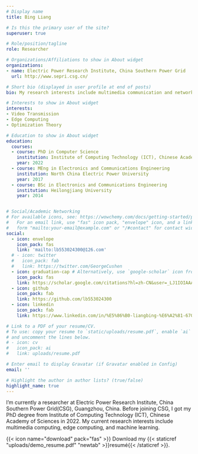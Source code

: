 ```yaml
---
# Display name
title: Bing Liang

# Is this the primary user of the site?
superuser: true

# Role/position/tagline
role: Researcher

# Organizations/Affiliations to show in About widget
organizations:
- name: Electric Power Research Institute, China Southern Power Grid
  url: http://www.sepri.csg.cn/

# Short bio (displayed in user profile at end of posts)
bio: My research interests include multimedia communication and networking, video transmission, edge computing, optimization theory  and machine learning.

# Interests to show in About widget
interests:
- Video Transmission
- Edge Computing
- Optimization Theory

# Education to show in About widget
education:
  courses:
  - course: PhD in Computer Science
    institution: Institute of Computing Technology (ICT), Chinese Academy of Sciences (CAS)
    year: 2022
  - course: MEng in Electronics and Communications Engineering
    institution: North China Electric Power University
    year: 2017
  - course: BSc in Electronics and Communications Engineering
    institution: Heilongjiang University
    year: 2014


# Social/Academic Networking
# For available icons, see: https://wowchemy.com/docs/getting-started/page-builder/#icons
#   For an email link, use "fas" icon pack, "envelope" icon, and a link in the
#   form "mailto:your-email@example.com" or "/#contact" for contact widget.
social:
  - icon: envelope
    icon_pack: fas
    link: 'mailto:lb553024300@126.com'
  # - icon: twitter
  #   icon_pack: fab
  #   link: https://twitter.com/GeorgeCushen
  - icon: graduation-cap # Alternatively, use `google-scholar` icon from `ai` icon pack
    icon_pack: fas
    link: https://scholar.google.com/citations?hl=zh-CN&user=_LJ1IOIAAAAJ
  - icon: github
    icon_pack: fab
    link: https://github.com/lb553024300
  - icon: linkedin
    icon_pack: fab
    link: https://www.linkedin.com/in/%E5%86%B0-liangbing-%E6%A2%81-670b0a140/

# Link to a PDF of your resume/CV.
# To use: copy your resume to `static/uploads/resume.pdf`, enable `ai` icons in `params.toml`,
# and uncomment the lines below.
# - icon: cv
#   icon_pack: ai
#   link: uploads/resume.pdf

# Enter email to display Gravatar (if Gravatar enabled in Config)
email: ''

# Highlight the author in author lists? (true/false)
highlight_name: true
---
```


I’m currently a researcher at Electric Power Research Institute, China Southern Power Grid(CSG), Guangzhou, China. Before joining CSG, I got my PhD degree from Institute of Computing Technology (ICT), Chinese Academy of Sciences in 2022.
My current research interests include multimedia computing, edge computing, and machine learning.

{{< icon name="download" pack="fas" >}} Download my {{< staticref "uploads/demo_resume.pdf" "newtab" >}}resumé{{< /staticref >}}.
